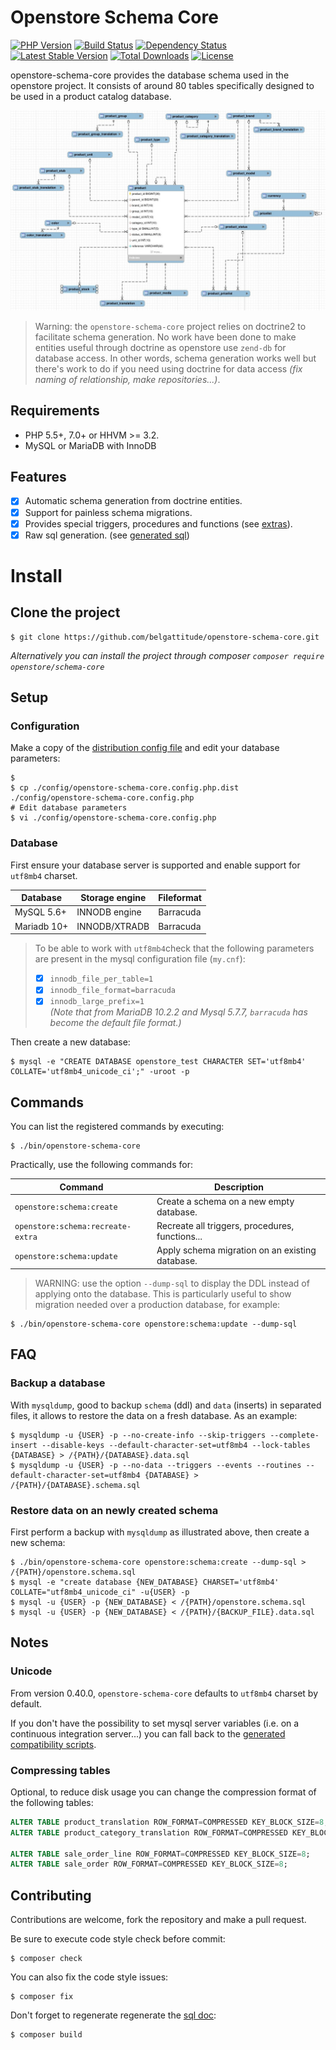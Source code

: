# Openstore Schema Core

[![PHP Version](http://img.shields.io/badge/php-5.5+-ff69b4.svg)](https://packagist.org/packages/begattitude/openstore-schema-core)
[![Build Status](https://travis-ci.org/belgattitude/openstore-schema-core.svg?branch=master)](https://travis-ci.org/belgattitude/openstore-schema-core)
[![Dependency Status](https://www.versioneye.com/user/projects/5677ba2b107997003e0011c3/badge.svg?style=flat)](https://www.versioneye.com/user/projects/5677ba2b107997003e0011c3)
[![Latest Stable Version](https://poser.pugx.org/openstore/schema-core/v/stable.svg)](https://packagist.org/packages/openstore/schema-core)
[![Total Downloads](https://poser.pugx.org/openstore/schema-core/downloads.png)](https://packagist.org/packages/openstore/schema-core)
[![License](https://poser.pugx.org/openstore/schema-core/license.png)](https://packagist.org/packages/openstore/schema-core)

openstore-schema-core provides the database schema used in the openstore project. It consists of around 80 tables
specifically designed to be used in a product catalog database.   

![product_erd_image](https://github.com/belgattitude/openstore-schema-core/blob/master/docs/image/erd-zoom-product.jpg "Product erd")

> Warning: the `openstore-schema-core` project relies on doctrine2 to facilitate schema generation.
> No work have been done to make entities useful through doctrine as openstore use `zend-db` for
> database access. In other words, schema generation works well but there's work to do if
> you need using doctrine for data access *(fix naming of relationship, make repositories...)*.
   
## Requirements

- PHP 5.5+, 7.0+ or HHVM >= 3.2.
- MySQL or MariaDB with InnoDB

## Features

- [x] Automatic schema generation from doctrine entities. 
- [x] Support for painless schema migrations.
- [x] Provides special triggers, procedures and functions (see [extras](https://github.com/belgattitude/openstore-schema-core/blob/master/src/OpenstoreSchema/Core/Extra/MysqlExtra.php)).
- [x] Raw sql generation. (see [generated sql](https://github.com/belgattitude/openstore-schema-core/tree/master/resources/sql))

# Install

## Clone the project

```shell
$ git clone https://github.com/belgattitude/openstore-schema-core.git
```

*Alternatively you can install the project through composer `composer require openstore/schema-core`*
        
## Setup

### Configuration

Make a copy of the [distribution config file](https://github.com/belgattitude/openstore-schema-core/blob/master/config/openstore-schema-core.config.php.dist) and
edit your database parameters:

```shell
$ 
$ cp ./config/openstore-schema-core.config.php.dist ./config/openstore-schema-core.config.php
# Edit database parameters
$ vi ./config/openstore-schema-core.config.php
```

### Database

First ensure your database server is supported and enable support for `utf8mb4` charset.

| Database      | Storage engine     | Fileformat  |
|---------------|--------------------|-------------|
| MySQL 5.6+    | INNODB engine      | Barracuda   |
| Mariadb 10+   | INNODB/XTRADB      | Barracuda   |

> To be able to work with `utf8mb4`check that the following 
> parameters are present in the mysql configuration file (`my.cnf`):
>   - [x] `innodb_file_per_table=1`
>   - [x] `innodb_file_format=barracuda`
>   - [x] `innodb_large_prefix=1`    
> *(Note that from MariaDB 10.2.2 and Mysql 5.7.7, `barracuda` has become the default file format.)* 

Then create a new database:

```shell
$ mysql -e "CREATE DATABASE openstore_test CHARACTER SET='utf8mb4' COLLATE='utf8mb4_unicode_ci';" -uroot -p
```

## Commands

You can list the registered commands by executing: 

```shell
$ ./bin/openstore-schema-core
```

Practically, use the following commands for:

| Command                            | Description                                     |
|------------------------------------|-------------------------------------------------|
| `openstore:schema:create`          | Create a schema on a new empty database.        |
| `openstore:schema:recreate-extra`  | Recreate all triggers, procedures, functions... |
| `openstore:schema:update`          | Apply schema migration on an existing database. |

> WARNING: use the option `--dump-sql` to display the DDL instead of applying onto the database.
> This is particularly useful to show migration needed over a production database, for example:


```shell
$ ./bin/openstore-schema-core openstore:schema:update --dump-sql
```

## FAQ
  
### Backup a database

With `mysqldump`, good to backup `schema` (ddl) and `data` (inserts) in separated files, it
allows to restore the data on a fresh database. As an example:

```shell
$ mysqldump -u {USER} -p --no-create-info --skip-triggers --complete-insert --disable-keys --default-character-set=utf8mb4 --lock-tables {DATABASE} > /{PATH}/{DATABASE}.data.sql
$ mysqldump -u {USER} -p --no-data --triggers --events --routines --default-character-set=utf8mb4 {DATABASE} > /{PATH}/{DATABASE}.schema.sql 
```

### Restore data on an newly created schema

First perform a backup with `mysqldump` as illustrated above, then create a new schema:


```shell
$ ./bin/openstore-schema-core openstore:schema:create --dump-sql > /{PATH}/openstore.schema.sql  
$ mysql -e "create database {NEW_DATABASE} CHARSET='utf8mb4' COLLATE="utf8mb4_unicode_ci" -u{USER} -p
$ mysql -u {USER} -p {NEW_DATABASE} < /{PATH}/openstore.schema.sql
$ mysql -u {USER} -p {NEW_DATABASE} < /{PATH}/{BACKUP_FILE}.data.sql
```
    
  
## Notes

### Unicode

From version 0.40.0, `openstore-schema-core` defaults to `utf8mb4` charset by default. 

If you don't have the possibility to set mysql server variables (i.e. on a continuous integration server...)
you can fall back to the [generated compatibility scripts](https://github.com/belgattitude/openstore-schema-core/tree/master/resources/sql/mysql-utf8-compat).


### Compressing tables

Optional, to reduce disk usage you can change the compression format of the following tables:

```sql
ALTER TABLE product_translation ROW_FORMAT=COMPRESSED KEY_BLOCK_SIZE=8;
ALTER TABLE product_category_translation ROW_FORMAT=COMPRESSED KEY_BLOCK_SIZE=8;

ALTER TABLE sale_order_line ROW_FORMAT=COMPRESSED KEY_BLOCK_SIZE=8;
ALTER TABLE sale_order ROW_FORMAT=COMPRESSED KEY_BLOCK_SIZE=8;
```


## Contributing

Contributions are welcome, fork the repository and make a pull request.

Be sure to execute code style check before commit:

```shell
$ composer check
```

You can also fix the code style issues:

```shell
$ composer fix
```

Don't forget to regenerate regenerate the [sql doc](https://github.com/belgattitude/openstore-schema-core/tree/master/resources/sql):

```shell
$ composer build
```
